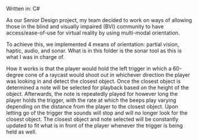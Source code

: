 Written in: C#   
   
As our Senior Design project, my team decided to work on ways of allowing those in the blind and visually impaired (BVI) community to have access/ease-of-use for virtual reality by using multi-modal orientation.    
    
To achieve this, we implemented 4 means of orientation: partial vision, haptic, audio, and sonar. What is in this folder is the sonar tool as this is what I was in charge of.       
    
How it works is that the player would hold the left trigger in which a 60-degree cone of a raycast would shoot out in whichever direction the player was looking in and detect the closest object. Once the closest object is determined a note will be selected for playback based on the height of the object. Afterwards, the note is repeatedly played for however long the player holds the trigger, with the rate at which the beeps play varying depending on the distance from the player to the closest object. Upon letting go of the trigger the sounds will stop and will no longer look for the closest object. The closest object and note selected will be constantly updated to fit what is in front of the player whenever the trigger is being held as well.
